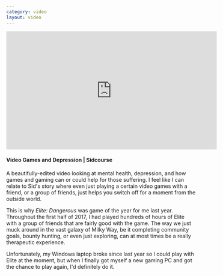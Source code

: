 ```yaml
---
category: video
layout: video
---
```


<iframe width="560" height="315" src="https://www.youtube-nocookie.com/embed/pIvcys_IPcQ" frameborder="0" allowfullscreen></iframe>

#### Video Games and Depression | Sidcourse

A beautifully-edited video looking at mental health, depression, and how games and gaming can or could help for those suffering. I feel like I can relate to Sid's story where even just playing a certain video games with a friend, or a group of friends, just helps you switch off for a moment from the outside world.

This is why _Elite: Dangerous_ was game of the year for me last year. Throughout the first half of 2017, I had played hundreds of hours of Elite with a group of friends that are fairly good with the game. The way we just muck around in the vast galaxy of Milky Way, be it completing community goals, bounty hunting, or even just exploring, can at most times be a really therapeutic experience.

Unfortunately, my Windows laptop broke since last year so I could play with Elite at the moment, but when I finally got myself a new gaming PC and got the chance to play again, I'd definitely do it.
